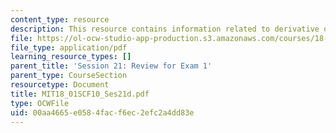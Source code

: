 ```yaml
---
content_type: resource
description: This resource contains information related to derivative of ln(sec x)).
file: https://ol-ocw-studio-app-production.s3.amazonaws.com/courses/18-01sc-single-variable-calculus-fall-2010/00aa4665e0584facf6ec2efc2a4dd83e_MIT18_01SCF10_Ses21d.pdf
file_type: application/pdf
learning_resource_types: []
parent_title: 'Session 21: Review for Exam 1'
parent_type: CourseSection
resourcetype: Document
title: MIT18_01SCF10_Ses21d.pdf
type: OCWFile
uid: 00aa4665-e058-4fac-f6ec-2efc2a4dd83e
---
```

